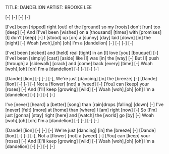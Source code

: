 TITLE: DANDELION
ARTIST: BROOKE LEE

[-] [-] [-] [-]

[I've] been [ripped] right [out] of the [ground] 
so my [roots] don't [run] too [deep] [-]
And [I've] been [wished] on a [thousand] [times] 
with [promises] [I] don't [keep] [-]
I [stood] up [on] a [sunny] [day] 
laid [down] [in] the [night] [-]
Woah [woh],[oh] [oh] I'm a [dandelion]
[-] [-] [-] [-]

[I've] been [picked] and [held] real [tight] 
in an [I] love [you] [bouquet] [-]
[I've] been [simply] [cast] [aside] 
like [I] was [in] the [way] [-]
But [I] push [through] a [sidewalk] [crack] 
and [come] back [every] [time] [-]
Woah [woh],[oh] [oh] I'm a [dandelion]
[-] [-] [-] [-]

[Dande] [lion] [-] [-] [-], 
We're just [dancing] [in] the [breeze] [-]
[Dande] [lion] [-] [-] [-]
Not a [flower] [not] a [weed] [-]
[You] can [keep] your [roses] [-] 
And [I'll] keep [growing] [wild] [-]
Woah [woh],[oh] [oh] I'm a [dandelion]
[-] [-] [-] [-]

I've [never] [heard] a [bettеr] [song] 
than [rain]drops [falling] [down] [-]
I've [never] [fеlt] [more] at [home] 
than [where] I [am] right [now] [-]
So [I'm] just [gonna] [stay] right [here] 
and [watch] the [world] go [by] [-]
Woah [woh],[oh] [oh] I'm a [dandelion]
[-] [-] [-] [-]

[Dande] [lion] [-] [-] [-]
We're just [dancing] [in] the [breeze] [-]
[Dande] [lion] [-] [-] [-], 
Not a [flower] [not] a [weed] [-]
[You] can [keep] your [roses] [-] 
And [I]'ll keep [growing] [wild] [-]
Woah [woh],[oh] [oh] I'm a [dandelion]
[-] [-] [-] [-]